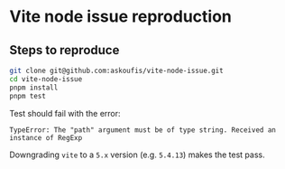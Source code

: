 # Vite node issue reproduction

## Steps to reproduce

```sh
git clone git@github.com:askoufis/vite-node-issue.git
cd vite-node-issue
pnpm install
pnpm test
```

Test should fail with the error:

```
TypeError: The "path" argument must be of type string. Received an instance of RegExp
```

Downgrading `vite` to a `5.x` version (e.g. `5.4.13`) makes the test pass.
